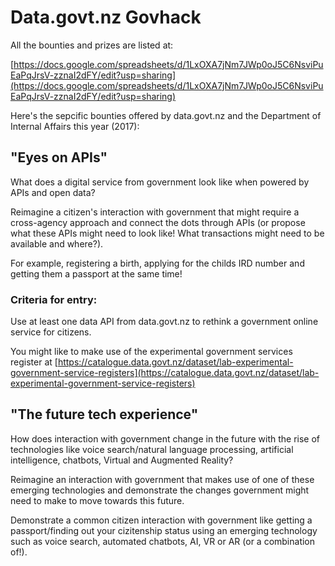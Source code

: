 # Data.govt.nz Govhack
All the bounties and prizes are listed at:

[https://docs.google.com/spreadsheets/d/1LxOXA7jNm7JWp0oJ5C6NsviPuEaPqJrsV-zznaI2dFY/edit?usp=sharing](https://docs.google.com/spreadsheets/d/1LxOXA7jNm7JWp0oJ5C6NsviPuEaPqJrsV-zznaI2dFY/edit?usp=sharing)

Here's the sepcific bounties offered by data.govt.nz and the Department of Internal Affairs this year (2017):

## "Eyes on APIs"	

What does a digital service from government look like when powered by APIs and open data? 

Reimagine a citizen's interaction with government that might require a cross-agency approach and connect the dots through APIs (or propose what these APIs might need to look like! What transactions might need to be available and where?).

For example, registering a birth, applying for the childs IRD number and getting them a passport at the same time!

### Criteria for entry: 
Use at least one data API from data.govt.nz to rethink a government online service for citizens.

You might like to make use of the experimental government services register at [https://catalogue.data.govt.nz/dataset/lab-experimental-government-service-registers](https://catalogue.data.govt.nz/dataset/lab-experimental-government-service-registers)

## "The future tech experience"

How does interaction with government change in the future with the rise of technologies like voice search/natural language processing, artificial intelligence, chatbots, Virtual and Augmented Reality? 

Reimagine an interaction with government that makes use of one of these emerging technologies and demonstrate the changes government might need to make to move towards this future.

Demonstrate a common citizen interaction with government like getting a passport/finding out your cizitenship status using an emerging technology such as voice search, automated chatbots, AI, VR or AR (or a combination of!).


